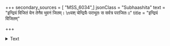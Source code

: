 +++
secondary_sources = [ "MSS_6034",]
jsonClass = "Subhaashita"
text = "इन्द्रियं विजितं येन तेनैव भुवनं जितम्।  \nयश् चेन्द्रियैः पराभूतः स सर्वत्र पराजितः॥"
title = "इन्द्रियं विजितम्"

+++

<details><summary>Text</summary>

इन्द्रियं विजितं येन तेनैव भुवनं जितम्।  
यश् चेन्द्रियैः पराभूतः स सर्वत्र पराजितः॥
</details>
